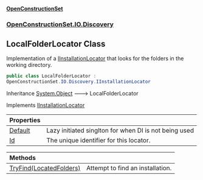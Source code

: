 #### [OpenConstructionSet](index 'index')
### [OpenConstructionSet.IO.Discovery](index#OpenConstructionSet_IO_Discovery 'OpenConstructionSet.IO.Discovery')
## LocalFolderLocator Class
Implementation of a [IInstallationLocator](bMvjGP8yI9R4AfcWyvP7gQ 'OpenConstructionSet.IO.Discovery.IInstallationLocator') that looks for the folders in the working directory.  
```csharp
public class LocalFolderLocator :
OpenConstructionSet.IO.Discovery.IInstallationLocator
```

Inheritance [System.Object](https://docs.microsoft.com/en-us/dotnet/api/System.Object 'System.Object') &#129106; LocalFolderLocator  

Implements [IInstallationLocator](bMvjGP8yI9R4AfcWyvP7gQ 'OpenConstructionSet.IO.Discovery.IInstallationLocator')  

| Properties | |
| :--- | :--- |
| [Default](7fCyafFE4AOj_EYilY304g 'OpenConstructionSet.IO.Discovery.LocalFolderLocator.Default') | Lazy initiated singlton for when DI is not being used<br/> |
| [Id](Tv3mcoHT33E64PPIlq8i5g 'OpenConstructionSet.IO.Discovery.LocalFolderLocator.Id') | The unique identifier for this locator.<br/> |

| Methods | |
| :--- | :--- |
| [TryFind(LocatedFolders)](6HV7aSjQqa1XlK43PKrwhw 'OpenConstructionSet.IO.Discovery.LocalFolderLocator.TryFind(OpenConstructionSet.IO.LocatedFolders)') | Attempt to find an installation.<br/> |
